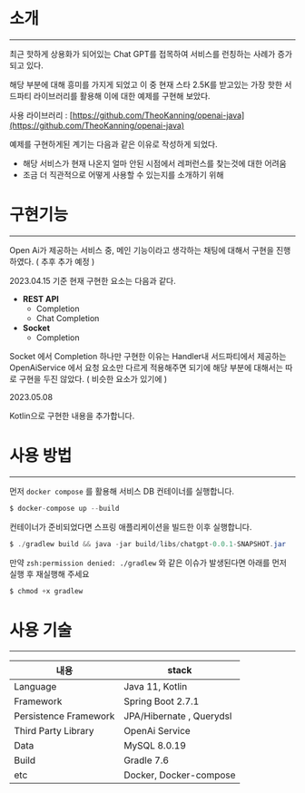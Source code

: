# 소개

---

최근 핫하게 상용화가 되어있는 Chat GPT를 접목하여 서비스를 런칭하는 사례가 증가되고 있다.

해당 부분에 대해 흥미를 가지게 되었고 이 중 현재 스타 2.5K를 받고있는 가장 핫한 서드파티 라이브러리를 활용해 이에 대한 예제를 구현해 보았다.

사용 라이브러리  : [https://github.com/TheoKanning/openai-java](https://github.com/TheoKanning/openai-java)

예제를 구현하게된 계기는 다음과 같은 이유로 작성하게 되었다.

- 해당 서비스가 현재 나온지 얼마 안된 시점에서 레퍼런스를 찾는것에 대한 어려움
- 조금 더 직관적으로 어떻게 사용할 수 있는지를 소개하기 위해

# 구현기능

---

Open Ai가 제공하는 서비스 중, 메인 기능이라고 생각하는 채팅에 대해서 구현을 진행하였다. ( 추후 추가 예정 )

2023.04.15 기준 현재 구현한 요소는 다음과 같다.

- **REST API**
  - Completion
  - Chat Completion
- **Socket**
  - Completion

Socket 에서 Completion 하나만 구현한 이유는 Handler내 서드파티에서 제공하는 OpenAiService 에서 요청 요소만 다르게 적용해주면 되기에 해당 부분에 대해서는 따로 구현을 두진 않았다. ( 비슷한 요소가 있기에 )

2023.05.08 

Kotlin으로 구현한 내용을 추가합니다. 

# 사용 방법

---

먼저 `docker compose` 를 활용해 서비스 DB 컨테이너를 실행합니다.

```java
$ docker-compose up --build 
```

컨테이너가 준비되었다면 스프링 애플리케이션을 빌드한 이후 실행합니다.

```java
$ ./gradlew build && java -jar build/libs/chatgpt-0.0.1-SNAPSHOT.jar
```

만약 `zsh:permission denied: ./gradlew` 와 같은 이슈가 발생된다면 아래를 먼저 실행 후 재실행해 주세요

```java
$ chmod +x gradlew
```

# 사용 기술

---

| 내용 | stack  |
| --- | --- |
| Language | Java 11, Kotlin  |
| Framework | Spring Boot 2.7.1 |
| Persistence Framework | JPA/Hibernate , Querydsl  |
| Third Party Library  | OpenAi Service  |
| Data  | MySQL 8.0.19 |
| Build | Gradle 7.6 |
| etc | Docker, Docker-compose  |

